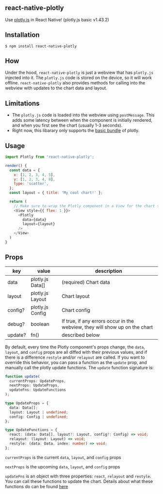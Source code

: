 ## react-native-plotly

Use [plotly.js](https://plot.ly/javascript/) in React Native! (plotly.js basic v1.43.2)

## Installation

`$ npm install react-native-plotly`

## How

Under the hood, `react-native-plotly` is just a webview that has `plotly.js` injected into it. The `plotly.js` code is stored on the device, so it will work offline. `react-native-plotly` also provides methods for calling into the webview with updates to the chart data and layout.

## Limitations

- The `plotly.js` code is loaded into the webview using `postMessage`. This adds some latency between when the component is initially rendered, and when you first see the chart (usually 1-3 seconds).
- Right now, this libarary only supports the [basic bundle](https://github.com/plotly/plotly.js/blob/master/dist/README.md#plotlyjs-basic) of plotly.

## Usage

```js
import Plotly from 'react-native-plotly';

render() {
  const data = {
    x: [1, 2, 3, 4, 5],
    y: [1, 2, 3, 4, 8],
    type: 'scatter',
  };
  const layout = { title: 'My cool chart!' };

  return (
    // Make sure to wrap the Plotly component in a View for the chart to fill
    <View style={{ flex: 1 }}>
      <Plotly
        data={data}
        layout={layout}
      />
    </View>
  )
}
```

## Props

| key     | value            | description                                                                 |
| ------- | ---------------- | --------------------------------------------------------------------------- |
| data    | plotly.js Data[] | (required) Chart data                                                       |
| layout  | plotly.js Layout | Chart layout                                                                |
| config? | plotly.js Config | Chart config                                                                |
| debug?  | boolean          | If true, if any errors occur in the webview, they will show up on the chart |
| update? | fn()             | described below                                                             |

By default, every time the Plotly component's props change, the `data`, `layout`, and `config` props are all diffed with their previous values, and if there is a difference `restyle` and/or `relayout` are called.
If you want to override this behavior, you can pass a function as the `update` prop, and manually call the plotly update functions. The `update` function signature is:

```ts
function update(
  currentProps: UpdateProps,
  nextProps: UpdateProps,
  updateFns: UpdateFunctions
);

type UpdateProps = {
  data: Data[];
  layout: Layout | undefined;
  config: Config | undefined;
};

type UpdateFunctions = {
  react: (data: Data[], layout?: Layout, config?: Config) => void;
  relayout: (layout: Layout) => void;
  restyle: (data: Data, index: number) => void;
};
```

`currentProps` is the current `data`, `layout`, and `config` props

`nextProps` is the upcoming `data`, `layout`, and `config` props

`updateFns` is an object with three properties: `react`, `relayout` and `restyle`. You can call these functions to update the chart. Details about what these functions do can be found [here](https://plot.ly/javascript/plotlyjs-function-reference/)
